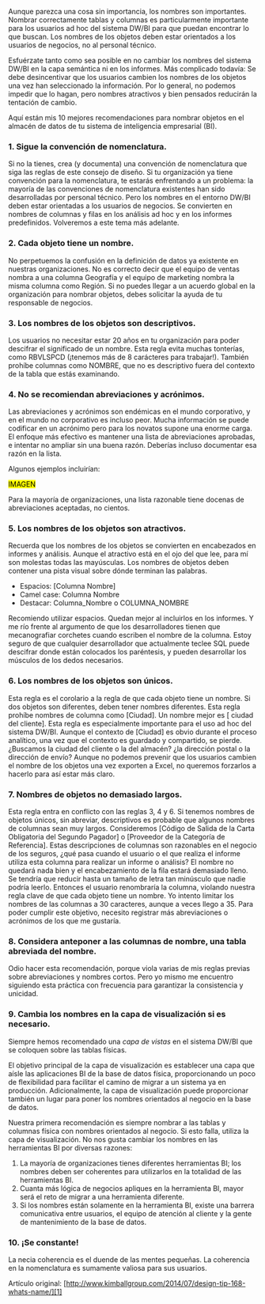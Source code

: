 ﻿---
UniqueId: ydnEMkcNWC
Title: "Consejo de diseño #168. Que hay en un nombre"
Url: design-tip/que-hay-en-un-nombre.html
Section: "Artículos"
Date: 2014-06-21T00:00:00.0000000+02:00
Description: "Aunque parezca una cosa sin importancia, los nombres son importantes. Nombrar correctamente tablas y columnas es particularmente importante para los usuarios ad hoc del sistema DW/BI para que puedan encontrar lo que buscan. Los nombres de los objetos deben estar orientados a los usuarios de negocios, no al personal técnico."
Author: Joy Mundy

---
Aunque parezca una cosa sin importancia, los nombres son importantes. Nombrar correctamente tablas y columnas es particularmente importante para los usuarios ad hoc del sistema DW/BI para que puedan encontrar lo que buscan. Los nombres de los objetos deben estar orientados a los usuarios de negocios, no al personal técnico.

Esfuérzate tanto como sea posible en no cambiar los nombres del sistema DW/BI en la capa semántica ni en los informes. Más complicado todavía: Se debe desincentivar que los usuarios cambien los nombres de los objetos una vez han seleccionado la información. Por lo general, no podemos impedir que lo hagan, pero nombres atractivos y bien pensados reducirán la tentación de cambio.

Aquí están mis 10 mejores recomendaciones para nombrar objetos en el almacén de datos de tu sistema de inteligencia empresarial (BI).

### 1. Sigue la convención de nomenclatura.

Si no la tienes, crea (y documenta) una convención de nomenclatura que siga las reglas de este consejo de diseño. Si tu organización ya tiene convención para la nomenclatura, te estarás enfrentando a un problema: la mayoría de las convenciones de nomenclatura existentes han sido desarrolladas por personal técnico. Pero los nombres en el entorno DW/BI deben estar orientadas a los usuarios de negocios.  Se convierten en nombres de columnas y filas en los análisis ad hoc y en los informes predefinidos. Volveremos a este tema más adelante.

### 2. Cada objeto tiene un nombre.

No perpetuemos la confusión en la definición de datos ya existente en nuestras organizaciones. No es correcto decir que el equipo de ventas nombra a una columna Geografía y el equipo de marketing nombra la misma columna como Región. Si no puedes llegar a un  acuerdo global en la organización para nombrar objetos, debes solicitar la ayuda de tu responsable de negocios.

### 3. Los nombres de los objetos son descriptivos.

Los usuarios no necesitar estar 20 años en tu organización para poder descifrar el significado de un nombre. Esta regla evita muchas tonterías, como RBVLSPCD (¡tenemos más de 8 carácteres para trabajar!). También prohíbe columnas como NOMBRE, que no es descriptivo fuera del contexto de la tabla que estás examinando.

### 4. No se recomiendan abreviaciones y acrónimos.

Las abreviaciones y acrónimos son endémicas en el mundo corporativo, y en el mundo no corporativo es incluso peor. Mucha información se puede codificar en un acrónimo pero para los novatos supone una enorme carga. El enfoque más efectivo es mantener una lista de abreviaciones aprobadas, e intentar no ampliar sin una buena razón. Deberías incluso documentar esa razón en la lista.

Algunos ejemplos incluirían:

<mark>IMAGEN</mark>

Para la mayoría de organizaciones, una lista razonable tiene docenas de abreviaciones aceptadas, no cientos.

### 5. Los nombres de los objetos son atractivos.

Recuerda que los nombres de los objetos se convierten en encabezados en informes y análisis. Aunque el atractivo está en el ojo del que lee, para mí son molestas todas las mayúsculas. Los nombres de objetos deben contener una pista visual sobre dónde terminan las palabras.

- Espacios: [Columna Nombre]
- Camel case: Columna Nombre
- Destacar: Columna\_Nombre o COLUMNA\_NOMBRE

Recomiendo utilizar espacios. Quedan mejor al incluirlos en los informes. Y me río frente al argumento de que los desarrolladores tienen que mecanografiar corchetes cuando escriben el nombre de la columna. Estoy seguro de que cualquier desarrollador que actualmente teclee SQL puede descifrar donde están colocados los paréntesis, y pueden desarrollar los músculos de los dedos necesarios.

### 6. Los nombres de los objetos son únicos.

Esta regla es el corolario a la regla de que cada objeto tiene un nombre. Si dos objetos son diferentes, deben tener nombres diferentes. Esta regla prohíbe nombres de columna como [Ciudad]. Un nombre mejor es [ ciudad del cliente]. Esta regla es especialmente importante para el uso ad hoc del sistema DW/BI. Aunque el contexto de [Ciudad] es obvio durante el proceso analítico, una vez que el contexto es guardado y compartido, se pierde. ¿Buscamos la ciudad del cliente o la del almacén? ¿la dirección postal o la dirección de envío? Aunque no podemos prevenir que los usuarios cambien el nombre de los objetos una vez exporten a Excel, no queremos forzarlos a hacerlo para así estar más claro.

### 7. Nombres de objetos no demasiado largos.

Esta regla entra en conflicto con las reglas 3, 4 y 6. Si tenemos nombres de objetos únicos, sin abreviar, descriptivos es probable que algunos nombres de columnas sean muy largos. Consideremos [Código de Salida de la Carta Obligatoria del Segundo Pagador] o [Proveedor de la Categoría de Referencia]. Estas descripciones de columnas son razonables en el negocio de los seguros, ¿qué pasa cuando el usuario o el que realiza el informe utiliza esta columna para realizar un informe o análisis? El nombre no quedará nada bien y el encabezamiento de la fila estará demasiado lleno. Se tendría que reducir hasta un tamaño de letra tan minúsculo que nadie podría leerlo. Entonces el usuario renombraría la columna, violando nuestra regla clave de que cada objeto tiene un nombre. Yo intento limitar los nombres de las columnas a 30  caracteres, aunque a veces llego a 35. Para poder cumplir este objetivo, necesito registrar más abreviaciones o acrónimos de los que me gustaría.

### 8. Considera anteponer a las columnas de nombre, una tabla abreviada del nombre.

Odio hacer esta recomendación, porque viola varias de mis reglas previas sobre abreviaciones y nombres cortos. Pero yo mismo me encuentro siguiendo esta práctica con frecuencia para garantizar la consistencia y unicidad.

### 9. Cambia los nombres en la capa de visualización si es necesario.

Siempre hemos recomendado una *capa de vistas* en el sistema DW/BI que se coloquen sobre las tablas físicas.

El objetivo principal de la capa de visualización es establecer una capa que aísle las aplicaciones BI de la base de datos física, proporcionando un poco de flexibilidad para facilitar el camino de migrar a un sistema ya en producción. Adicionalmente, la capa de visualización puede proporcionar también un lugar para poner los nombres orientados al negocio en la base de datos.

Nuestra primera recomendación es siempre nombrar a las tablas y columnas física con nombres orientados al negocio. Si esto falla, utiliza la capa de visualización. No nos gusta cambiar los nombres en las herramientas BI por diversas razones:

1. La mayoría de organizaciones tienes diferentes herramientas BI; los nombres deben ser  coherentes para utilizarlos en la totalidad de las herramientas BI.
2. Cuanta más lógica de negocios apliques en la herramienta BI, mayor será el reto de migrar a una herramienta diferente.
3. Si los nombres están solamente en la herramienta BI, existe una barrera comunicativa entre usuarios, el equipo de atención al cliente y la gente de mantenimiento de la base de datos.

### 10. ¡Se constante!

La necia coherencia es el duende de las mentes pequeñas. La coherencia en la nomenclatura es sumamente valiosa para sus usuarios.



Artículo original: [http://www.kimballgroup.com/2014/07/design-tip-168-whats-name/][1]







[1]: http://www.kimballgroup.com/2014/07/design-tip-168-whats-name/